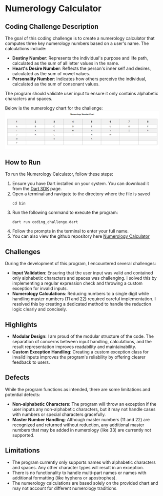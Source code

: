 # Numerology Calculator

## Coding Challenge Description
The goal of this coding challenge is to create a numerology calculator that computes three key numerology numbers based on a user's name. The calculations include:
- **Destiny Number**: Represents the individual's purpose and life path, calculated as the sum of all letter values in the name.
- **Heart's Desire Number**: Reflects the person's inner self and desires, calculated as the sum of vowel values.
- **Personality Number**: Indicates how others perceive the individual, calculated as the sum of consonant values.

The program should validate user input to ensure it only contains alphabetic characters and spaces.

Below is the numerology chart for the challenge:
![Numerology Chart](images/numerology_chart.png)

## How to Run
To run the Numerology Calculator, follow these steps:
1. Ensure you have Dart installed on your system. You can download it from the [Dart SDK](https://dart.dev/get-dart) page.
2. Open a terminal and navigate to the directory where the file is saved
   ```
   cd bin
   ```
3. Run the following command to execute the program:
   ```
   dart run coding_challenge.dart
   ```
4. Follow the prompts in the terminal to enter your full name.
5. You can also view the github repository here [Numerology Calculator](https://github.com/ChristianLloydSalon/numerology-chart) 

## Challenges
During the development of this program, I encountered several challenges:
- **Input Validation**: Ensuring that the user input was valid and contained only alphabetic characters and spaces was challenging. I solved this by implementing a regular expression check and throwing a custom exception for invalid inputs.
- **Numerology Calculations**: Reducing numbers to a single digit while handling master numbers (11 and 22) required careful implementation. I resolved this by creating a dedicated method to handle the reduction logic clearly and concisely.

## Highlights
- **Modular Design**: I am proud of the modular structure of the code. The separation of concerns between input handling, calculations, and the result representation improves readability and maintainability.
- **Custom Exception Handling**: Creating a custom exception class for invalid inputs improves the program's reliability by offering clearer feedback to users.

## Defects
While the program functions as intended, there are some limitations and potential defects:
- **Non-alphabetic Characters**: The program will throw an exception if the user inputs any non-alphabetic characters, but it may not handle cases with numbers or special characters gracefully.
- **Master Number Handling**: Although master numbers (11 and 22) are recognized and returned without reduction, any additional master numbers that may be added in numerology (like 33) are currently not supported.

## Limitations
- The program currently only supports names with alphabetic characters and spaces. Any other character types will result in an exception.
- There is no functionality to handle multi-part names or names with additional formatting (like hyphens or apostrophes).
- The numerology calculations are based solely on the provided chart and may not account for different numerology traditions.
